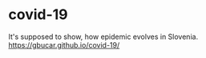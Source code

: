 # covid-19
It's supposed to show, how epidemic evolves in Slovenia. 
https://gbucar.github.io/covid-19/

